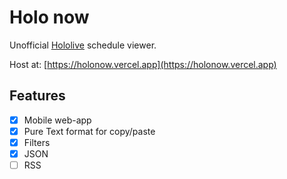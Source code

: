 # Holo now
Unofficial [Hololive](https://www.hololive.tv/) schedule viewer.

Host at: [https://holonow.vercel.app](https://holonow.vercel.app)

## Features

- [x] Mobile web-app
- [x] Pure Text format for copy/paste
- [x] Filters
- [x] JSON
- [ ] RSS
